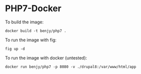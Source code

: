 # PHP7-Docker

To build the image:

    docker build -t benjy/php7 .
    
To run the image with fig:

    fig up -d
    
To run the image with docker (untested):

    docker run benjy/php7 -p 8080 -v ./drupal8:/var/www/html/app
